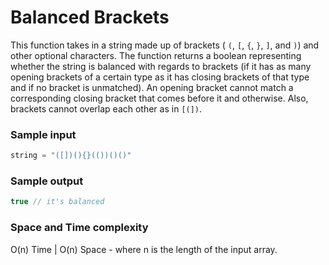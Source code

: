 # Balanced Brackets

This function takes in a string made up of brackets ( `(`, `[`, `{`, `}`, `]`, and `)`) and other optional characters. The function returns a boolean representing whether the string is balanced with regards to brackets (if it has as many opening brackets of a certain type as it has closing brackets of that type and if no bracket is unmatched). An opening bracket cannot match a corresponding closing bracket that comes before it and otherwise. Also, brackets cannot overlap each other as in `[(])`.

### Sample input

```javascript
string = "([])(){}(())()()"
```
### Sample output
```javascript
true // it's balanced
```
### Space and Time complexity

O(n) Time | O(n) Space - where n is the length of the input array. 